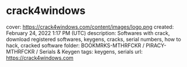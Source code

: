 # crack4windows

cover: https://crack4windows.com/content/images/logo.png
created: February 24, 2022 1:17 PM (UTC)
description: Softwares with crack, download registered softwares, keygens, cracks, serial numbers, how to hack, cracked software
folder: BOOKMRKS-MTHRFCKR / PIRACY-MTHRFCKR / Serials & Keygen
tags: keygens, serials
url: https://crack4windows.com